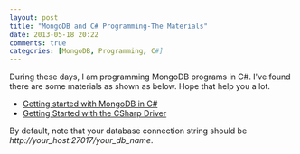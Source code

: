 ```yaml
---
layout: post
title: "MongoDB and C# Programming-The Materials"
date: 2013-05-18 20:22
comments: true
categories: [MongoDB, Programming, C#]
---
```

During these days, I am programming MongoDB programs in C#. I've found there are some materials as shown as below. Hope that help you a lot. 

* [Getting started with MongoDB in C#](http://kashfarooq.wordpress.com/2012/02/18/getting-started-with-mongodb-in-c/)
* [Getting Started with the CSharp Driver](http://docs.mongodb.org/ecosystem/tutorial/getting-started-with-csharp-driver/#getting-started-with-csharp-driver)

By default, note that your database connection string should be *http://your_host:27017/your_db_name*. 
